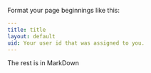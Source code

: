 Format your page beginnings like this:
```yaml
---
title: title
layout: default
uid: Your user id that was assigned to you.
---
```
The rest is in MarkDown
